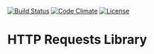 [![Build Status](https://travis-ci.org/budjb/http-requests.svg?branch=master)](https://travis-ci.org/budjb/http-requests)
[![Code Climate](http://img.shields.io/codeclimate/github/budjb/http-requests.svg?style=flat-square)](https://codeclimate.com/github/budjb/http-requests)
[![License](http://img.shields.io/:license-apache-blue.svg?style=flat-square)](http://www.apache.org/licenses/LICENSE-2.0.html)

# HTTP Requests Library
